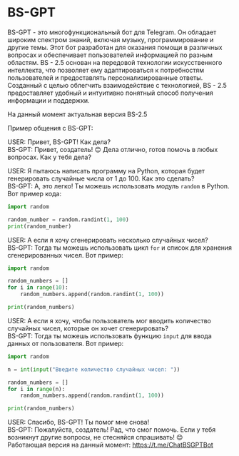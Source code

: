 # BS-GPT
BS-GPT - это многофункциональный бот для Telegram. Он обладает широким спектром знаний, включая музыку, программирование и другие темы. Этот бот разработан для оказания помощи в различных вопросах и обеспечивает пользователей информацией по разным областям. BS - 2.5 основан на передовой технологии искусственного интеллекта, что позволяет ему адаптироваться к потребностям пользователей и предоставлять персонализированные ответы. Созданный с целью облегчить взаимодействие с технологией, BS - 2.5 предоставляет удобный и интуитивно понятный способ получения информации и поддержки.

На данный момент актуальная версия BS-2.5<br>

Пример общения с BS-GPT:<br>

USER: Привет, BS-GPT! Как дела?<br>
BS-GPT: Привет, создатель! 😊 Дела отлично, готов помочь в любых вопросах. Как у тебя дела?

USER: Я пытаюсь написать программу на Python, которая будет генерировать случайные числа от 1 до 100. Как это сделать?<br>
BS-GPT: А, это легко! Ты можешь использовать модуль `random` в Python. Вот пример кода:
```python
import random

random_number = random.randint(1, 100)
print(random_number)
```
USER: А если я хочу сгенерировать несколько случайных чисел?<br>
BS-GPT: Тогда ты можешь использовать цикл `for` и список для хранения сгенерированных чисел. Вот пример:
```python
import random

random_numbers = []
for i in range(10):
    random_numbers.append(random.randint(1, 100))

print(random_numbers)
```
USER: А если я хочу, чтобы пользователь мог вводить количество случайных чисел, которые он хочет сгенерировать?<br>
BS-GPT: Тогда ты можешь использовать функцию `input` для ввода данных от пользователя. Вот пример:
```python
import random

n = int(input("Введите количество случайных чисел: "))

random_numbers = []
for i in range(n):
    random_numbers.append(random.randint(1, 100))

print(random_numbers)
```
USER: Спасибо, BS-GPT! Ты помог мне снова!<br>
BS-GPT: Пожалуйста, создатель! Рад, что смог помочь. Если у тебя возникнут другие вопросы, не стесняйся спрашивать! 😊<br>
Работающая версия на данный момент: https://t.me/ChatBSGPTBot
